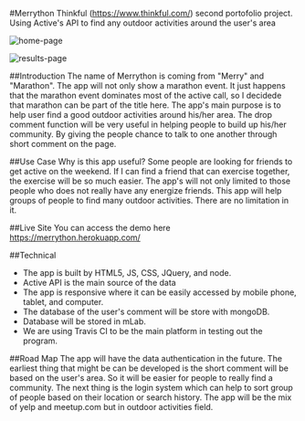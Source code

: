 #Merrython
Thinkful (https://www.thinkful.com/) second portofolio project. Using Active's API to find any outdoor activities around the user's area

![home-page](https://andreasadinata.github.io/find-a-dj-api-capstone-project/home-page-screenshot.png)

![results-page](https://andreasadinata.github.io/find-a-dj-api-capstone-project/result-screenshot.png)

##Introduction
The name of Merrython is coming from "Merry" and "Marathon". The app will not only show a marathon event.
It just happens that the marathon event dominates most of the active call, so I decidede that marathon can be part of the title here.
The app's main purpose is to help user find a good outdoor activities around his/her area.
The drop comment function will be very useful in helping people to build up his/her community.
By giving the people chance to talk to one another through short comment on the page.

##Use Case
Why is this app useful? Some people are looking for friends to get active on the weekend.
If I can find a friend that can exercise together, the exercise will be so much easier.
The app's will not only limited to those people who does not really have any energize friends.
This app will help groups of people to find many outdoor activities. There are no limitation in it.

##Live Site
You can access the demo here https://merrython.herokuapp.com/

##Technical
* The app is built by HTML5, JS, CSS, JQuery, and node.
* Active API is the main source of the data
* The app is responsive where it can be easily accessed by mobile phone, tablet, and computer.
* The database of the user's comment will be store with mongoDB.
* Database will be stored in mLab.
* We are using Travis CI to be the main platform in testing out the program.

##Road Map
The app will have the data authentication in the future.
The earliest thing that might be can be developed is the short comment will be based on the user's area.
So it will be easier for people to really find a community.
The next thing is the login system which can help to sort group of people based on their location or search history.
The app will be the mix of yelp and meetup.com but in outdoor activities field.
